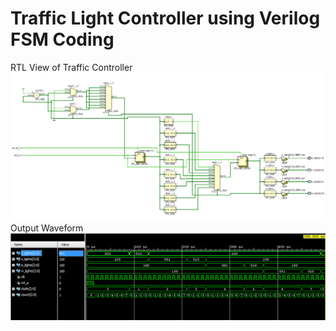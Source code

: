 <H1>Traffic Light Controller using Verilog FSM Coding</H1>

RTL View of Traffic Controller
![image](https://github.com/harsimranpaswan/trafficControl/blob/main/RTL%20view.PNG)
Output Waveform
![image](https://github.com/harsimranpaswan/trafficControl/blob/main/Simulation_waveform.PNG)
